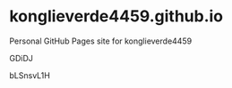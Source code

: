# konglieverde4459.github.io
Personal GitHub Pages site for konglieverde4459


























GDiDJ

bLSnsvL1H
